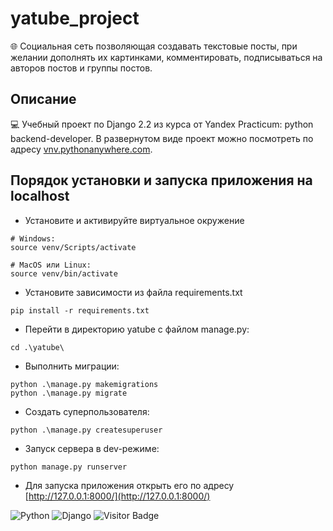 # yatube_project
🌐 Cоциальная сеть позволяющая создавать текстовые посты, при желании дополнять их картинками, комментировать, подписываться на авторов постов и группы постов.

## Описание
💻 Учебный проект по Django 2.2 из курса от Yandex Practicum: python backend-developer. В развернутом виде проект можно посмотреть по адресу [vnv.pythonanywhere.com](vnv.pythonanywhere.com).

## Порядок установки и запуска приложения на localhost
- Установите и активируйте виртуальное окружение
```
# Windows:
source venv/Scripts/activate 

# MacOS или Linux:
source venv/bin/activate 
```
- Установите зависимости из файла requirements.txt
```
pip install -r requirements.txt
``` 
- Перейти в директорию yatube c файлом manage.py:
```
cd .\yatube\
```
- Выполнить миграции:
```
python .\manage.py makemigrations
python .\manage.py migrate
```
- Создать суперпользователя:
```
python .\manage.py createsuperuser
```
- Запуск сервера в dev-режиме:
```
python manage.py runserver
```
- Для запуска приложения открыть его по адресу [http://127.0.0.1:8000/](http://127.0.0.1:8000/)

![Python](https://img.shields.io/badge/-Python_3-blue) ![Django](https://img.shields.io/badge/-Django_2.2-darkgreen) ![Visitor Badge](https://visitor-badge.laobi.icu/badge?page_id=vavilovnv.yatube_project)


